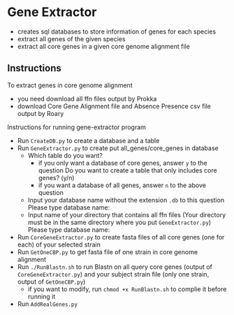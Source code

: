 # Gene Extractor
- creates sql databases to store information of genes for each species
- extract all genes of the given species
- extract all core genes in a given core genome alignment file
  
## Instructions
To extract genes in core genome alignment
- you need download all ffn files output by Prokka
- download Core Gene Alignment file and Absence Presence csv file output by Roary

Instructions for running gene-extractor program
- Run `CreateDB.py` to create a database and a table
- Run `GeneExtractor.py` to create put all_genes/core_genes in database
    - Which table do you want?
        - if you only want a database of core genes, answer `y` to the question
            Do you want to create a table that only includes core genes? (y/n)
        - if you want a database of all genes, answer `n` to the above question
    - Input your database name without the extension `.db` to this question
        Please type database name:
    - Input name of your directory that contains all ffn files (Your directory must be in the same directory where you put `GeneExtractor.py`)
        Please type database name:
- Run `CoreGeneExtractor.py` to create fasta files of all core genes (one for each) of your selected strain
- Run `GetOneCBP.py` to get fasta file of one strain in core genome alignment
- Run `./RunBlastn.sh` to run Blastn on all query core genes (output of `CoreGeneExtractor.py`) and your subject strain file (only one strain, output of `GetOneCBP.py`)
    - if you want to modify, run `chmod +x RunBlastn.sh` to complie it before running it
- Run `AddRealGenes.py`
    
